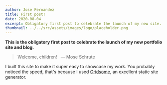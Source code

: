 ```yaml
---
author: Jose Fernandez
title: First post!
date: 2020-08-04
excerpt: Obligatory first post to celebrate the launch of my new site.
thumbnail: ../../src/assets/images/logo/placeholder.png
---
```

**This is the obligatory first post to celebrate the launch of my new portfolio site and blog.**

> Welcome, children! &nbsp; &mdash; Mose Schrute

I built this site to make it super easy to showcase my work. You probably noticed the speed, that's because I used [Gridsome](https://gridsome.org/), an excellent static site generator.

